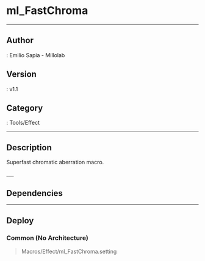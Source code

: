 # ml_FastChroma
___

## Author
 : Emilio Sapia - Millolab

## Version
 : v1.1

## Category
 : Tools/Effect
___

## Description
<p>Superfast chromatic aberration macro.</p>___

## Dependencies


___

## Deploy

### Common (No Architecture)

> Macros/Effect/ml_FastChroma.setting  
